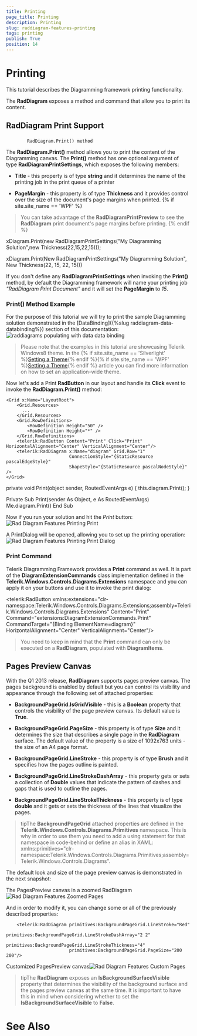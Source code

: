 ```yaml
---
title: Printing
page_title: Printing
description: Printing
slug: raddiagram-features-printing
tags: printing
publish: True
position: 14
---
```


# Printing



This tutorial describes the Diagramming framework printing functionality.

The __RadDiagram__ exposes a method and command that allow you to print its content.
	  

## RadDiagram Print Support

### 
			RadDiagram.Print() method
		  

The __RadDiagram.Print()__ method allows you to print the content of the Diagramming canvas. The __Print()__ method has one optional argument of type __RadDiagramPrintSettings__, which exposes the following members:
			

* __Title__ - this property is of type __string__ and it determines the name of the printing job in the print queue of a printer
				

* __PageMargin__ - this property is of type __Thickness__ and it provides control over the size of the document's page margins when printed.
				{% if site.site_name == 'WPF' %}

>You can take advantage of the __RadDiagramPrintPreview__ to see the __RadDiagram__ print document's page margins before printing.
					{% endif %}

	
xDiagram.Print(new RadDiagramPrintSettings("My Diagramming Solution",new Thickness(22,15,22,15)));		  
		  



	
xDiagram.Print(New RadDiagramPrintSettings("My Diagramming Solution", New Thickness(22, 15, 22, 15)))		  
		  



If you don't define any __RadDiagramPrintSettings__ when invoking the __Print()__ method, by default the Diagramming framework will name your printing job *"RadDiagram Print Document"* and it will set the __PageMargin__ to *15*.
			

### Print() Method Example

For the purpose of this tutorial we will try to print the sample Diagramming solution demonstrated in the [DataBinding]({%slug raddiagram-data-databinding%}) section of this documentation:
			![raddiagrams populating with data data binding](images/raddiagrams_populating_with_data_data_binding.png)

>Please note that the examples in this tutorial are showcasing Telerik Windows8 theme. In the
				{% if site.site_name == 'Silverlight' %}[Setting a Theme](http://www.telerik.com/help/silverlight/common-styling-apperance-setting-theme.html#Setting_Application-Wide_Built-In_Theme_in_the_Code-Behind){% endif %}{% if site.site_name == 'WPF' %}[Setting a Theme](http://www.telerik.com/help/wpf/common-styling-apperance-setting-theme-wpf.html#Setting_Application-Wide_Built-In_Theme_in_the_Code-Behind){% endif %}
				article you can find more information on how to set an application-wide theme.
			  

Now let's add a Print __RadButton__ in our layout and handle its __Click__ event to invoke the __RadDiagram.Print()__ method:
			

	
    <Grid x:Name="LayoutRoot">
        <Grid.Resources>
          ...
        </Grid.Resources>
        <Grid.RowDefinitions>
            <RowDefinition Height="50" />
            <RowDefinition Height="*" />
        </Grid.RowDefinitions>
        <telerik:RadButton Content="Print" Click="Print" HorizontalAlignment="Center" VerticalAlignment="Center"/>
        <telerik:RadDiagram x:Name="diagram" Grid.Row="1"
                            ConnectionStyle="{StaticResource pascalEdgeStyle}"
                            ShapeStyle="{StaticResource pascalNodeStyle}" />
    </Grid>				  
				  



	
private void Print(object sender, RoutedEventArgs e)
{
    this.diagram.Print();
}				  
				  



	
Private Sub Print(sender As Object, e As RoutedEventArgs)
	Me.diagram.Print()
End Sub				  
				  



Now if you run your solution and hit the *Print* button:
			![Rad Diagram Features Printing Print](images/RadDiagram_Features_Printing_Print.png)

A PrintDialog will be opened, allowing you to set up the printing operation:![Rad Diagram Features Printing Print Dialog](images/RadDiagram_Features_Printing_PrintDialog.png)

### Print Command

Telerik Diagramming Framework provides a __Print__ command as well. It is part of the __DiagramExtensionCommands__ class implementation defined in the __Telerik.Windows.Controls.Diagrams.Extensions__ namespace and  you can apply it on your buttons and use it to invoke the print dialog:
			

	

 <telerik:RadButton xmlns:extensions="clr-namespace:Telerik.Windows.Controls.Diagrams.Extensions;assembly=Telerik.Windows.Controls.Diagrams.Extensions"
					Content="Print" 
					Command="extensions:DiagramExtensionCommands.Print" 
					CommandTarget="{Binding ElementName=diagram}" 
					HorizontalAlignment="Center" 
					VerticalAlignment="Center"/>			  
			  



>You need to keep in mind that the __Print__ command can only be executed on a __RadDiagram__, populated with __DiagramItems__.
			

## Pages Preview Canvas

With the Q1 2013 release, __RadDiagram__ supports pages preview canvas. The pages background is enabled by default but you can control its visibility and appearance through the following set of attached properties:
		

* __BackgroundPageGrid.IsGridVisible__ - this is a __Boolean__ property that controls the visibility of the page preview canvas. Its default value is __True__.
			

* __BackgroundPageGrid.PageSize__ - this property is of type __Size__ and it determines the size that describes a single page in the __RadDiagram__ surface. The default value of the property is a size of 1092x763 units - the size of an A4 page format.
			

* __BackgroundPageGrid.LineStroke__ - this property is of type __Brush__ and it specifies how the pages outline is painted.
			

* __BackgroundPageGrid.LineStrokeDashArray__ - this property gets or sets a collection of __Double__ values that indicate the pattern of dashes and gaps that is used to outline the pages.
			

* __BackgroundPageGrid.LineStrokeThickness__ - this property is of type __double__ and it gets or sets the thickness of the lines that visualize the pages.
			

>tipThe __BackgroundPageGrid__ attached properties are defined in the __Telerik.Windows.Controls.Diagrams.Primitives__
			namespace. This is why in order to use them you need to add a using statement for that namespace in code-behind or define an alias in XAML:
		  xmlns:primitives="clr-namespace:Telerik.Windows.Controls.Diagrams.Primitives;assembly=Telerik.Windows.Controls.Diagrams".
		  

The default look and size of the page preview canvas is demonstrated in the next snapshot:
		

The PagesPreview canvas in a zoomed RadDiagram![Rad Diagram Features Zoomed Pages](images/RadDiagram_Features_ZoomedPages.png)

And in order to modify it, you can change some or all of the previously described properties: 

	
        <telerik:RadDiagram primitives:BackgroundPageGrid.LineStroke="Red"
                            primitives:BackgroundPageGrid.LineStrokeDashArray="2 2"
                            primitives:BackgroundPageGrid.LineStrokeThickness="4"
                            primitives:BackgroundPageGrid.PageSize="200 200"/>		  
		  



Customized PagesPreview canvas![Rad Diagram Features Custom Pages](images/RadDiagram_Features_CustomPages.png)

>tipThe __RadDiagram__ exposes an __IsBackgroundSurfaceVisible__ property that determines the visibility of the background surface and the pages preview canvas at the same time. It is important to have this in mind when considering whether to set the __IsBackgroundSurfaceVisible__ to __False__.
		  

# See Also
